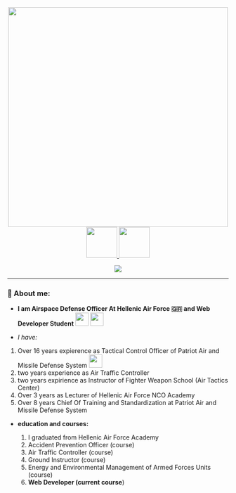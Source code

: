 <div align="center">
<img width=500 src="https://www.defensenews.com/resizer/8QfEfijKyi5oJzflfuRRfyUobh8=/1024x0/filters:format(jpg):quality(70)/cloudfront-us-east-1.images.arcpublishing.com/archetype/QPVEISVJEJGSFBFCV2FQR3XZAQ.jpeg" /> 

  <div>
<a href="https://www.linkedin.com/in/george-arvanitis-b25367280/" target="_blank">
<img width=70 src="https://img.shields.io/badge/linkedin-blue"/> 
</a> 

<a href="https://www.youtube.com/channel/UCJIZe9277-JD9GGzMVaXvfA" target="_blank"> 
<img width=70 src="https://img.shields.io/badge/youtube-red"/> 
</a> 
</div>

![](https://komarev.com/ghpvc/?username=georgerv85-github-username&style=flat-square)
</div>

---

### 👮 About me: 

- **I am Airspace Defense Officer At Hellenic Air Force 🇬🇷 and Web Developer Student** 
            <img width=30 src="https://cdn.jsdelivr.net/gh/devicons/devicon/icons/wordpress/wordpress-original.svg" /> 
            <img width=30 src="https://cdn.jsdelivr.net/gh/devicons/devicon/icons/woocommerce/woocommerce-original.svg" />
         
- *I have:*
  
 1. Over 16 years expierence as Tactical Control Officer of Patriot Air and Missile Defense System <img width=30 src="https://encrypted-tbn0.gstatic.com/images?q=tbn:ANd9GcQe_PQWIhtKjaFDtWvga82BhOO1_k4iOXpLAGRIvmc2cnzsXj09KcoCtYCGUJgJk8NN4eU&usqp=CAU"> 
 2. two years experience as Air Traffic Controller
 3. two years expirience as Instructor of Fighter Weapon School (Air Tactics Center)
 4. Over 3 years as Lecturer of Hellenic Air Force NCO Academy
 5. Over 8 years Chief Of Τraining and Standardization at Patriot Air and Missile Defense System
  

 - **education and courses:**

   1. I graduated from Hellenic Air Force Academy
   2. Αccident Prevention Officer (course)
   3. Air Traffic Controller (course)
   4. Ground Instructor (course)
   5. Εnergy and Εnvironmental Μanagement of Αrmed Forces Units (course)
   6. **Web Developer (current course**)
  
  
